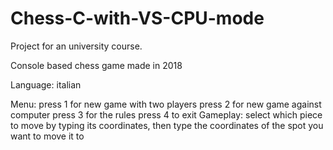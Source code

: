 # Chess-C-with-VS-CPU-mode

Project for an university course. 

Console based chess game made in 2018

Language: italian

Menu: press 1 for new game with two players
      press 2 for new game against computer
      press 3 for the rules 
      press 4 to exit
Gameplay: select which piece to move by typing its coordinates, then type the coordinates of the spot you want to move it to
